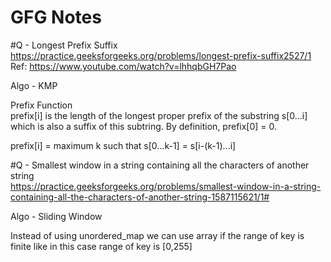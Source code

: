 # GFG Notes

#Q - Longest Prefix Suffix<br/>
https://practice.geeksforgeeks.org/problems/longest-prefix-suffix2527/1<br/>
Ref: https://www.youtube.com/watch?v=lhhqbGH7Pao<br/>

Algo - KMP

Prefix Function<br/> 
prefix[i] is the length of the longest proper prefix of the substring s[0...i] which is also a suffix of this subtring.
By definition, prefix[0] = 0.

prefix[i] = maximum k such that 
s[0...k-1] = s[i-(k-1)...i]

#Q - Smallest window in a string containing all the characters of another string<br/>
https://practice.geeksforgeeks.org/problems/smallest-window-in-a-string-containing-all-the-characters-of-another-string-1587115621/1#<br/>

Algo - Sliding Window

Instead of using unordered_map we can use array if the range of key is finite like in this case range of key is [0,255]
